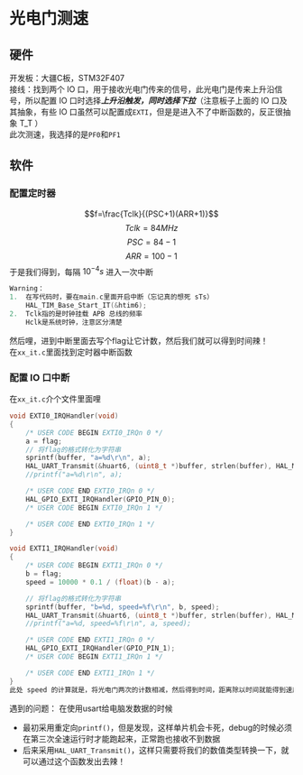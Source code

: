# 光电门测速
## 硬件
开发板：大疆C板，STM32F407\
接线：找到两个 IO 口，用于接收光电门传来的信号，此光电门是传来上升沿信号，所以配置 IO 口时选择***上升沿触发，同时选择下拉***（注意板子上面的 IO 口及其抽象，有些 IO 口虽然可以配置成`EXTI`，但是是进入不了中断函数的，反正很抽象 T_T ）\
此次测速，我选择的是`PF0`和`PF1`
## 软件
### 配置定时器
$$f=\frac{Tclk}{(PSC+1)(ARR+1)}$$
$$Tclk=84MHz$$
$$PSC=84-1$$
$$ARR=100-1$$
于是我们得到，每隔 $10^{-4} s$ 进入一次中断
```C++
Warning：
1.  在写代码时，要在main.c里面开启中断（忘记真的想死 sTs）
	HAL_TIM_Base_Start_IT(&htim6);
2.  Tclk指的是时钟挂载 APB 总线的频率
	Hclk是系统时钟，注意区分清楚
```
然后哩，进到中断里面去写个flag让它计数，然后我们就可以得到时间辣！\
在`xx_it.c`里面找到定时器中断函数
### 配置 IO 口中断
在`xx_it.c`介个文件里面哩
```C++
void EXTI0_IRQHandler(void)
{
    /* USER CODE BEGIN EXTI0_IRQn 0 */
	a = flag;
	// 将flag的格式转化为字符串
	sprintf(buffer, "a=%d\r\n", a);
	HAL_UART_Transmit(&huart6, (uint8_t *)buffer, strlen(buffer), HAL_MAX_DELAY);
	//printf("a=%d\r\n", a);

    /* USER CODE END EXTI0_IRQn 0 */
    HAL_GPIO_EXTI_IRQHandler(GPIO_PIN_0);
    /* USER CODE BEGIN EXTI0_IRQn 1 */

    /* USER CODE END EXTI0_IRQn 1 */
}
```
```C++
void EXTI1_IRQHandler(void)
{
    /* USER CODE BEGIN EXTI1_IRQn 0 */
	b = flag;
	speed = 10000 * 0.1 / (float)(b - a);

	// 将flag的格式转化为字符串
	sprintf(buffer, "b=%d, speed=%f\r\n", b, speed);
	HAL_UART_Transmit(&huart6, (uint8_t *)buffer, strlen(buffer), HAL_MAX_DELAY);
	//printf("a=%d, speed=%f\r\n", a, speed);

    /* USER CODE END EXTI1_IRQn 0 */
    HAL_GPIO_EXTI_IRQHandler(GPIO_PIN_1);
    /* USER CODE BEGIN EXTI1_IRQn 1 */

    /* USER CODE END EXTI1_IRQn 1 */
}
此处 speed 的计算就是，将光电门两次的计数相减，然后得到时间，距离除以时间就能得到速度啦！
```

遇到的问题：
在使用usart给电脑发数据的时候
* 最初采用重定向`printf()`，但是发现，这样单片机会卡死，debug的时候必须在第三次全速运行时才能跑起来，正常跑也接收不到数据
* 后来采用`HAL_UART_Transmit()`，这样只需要将我们的数值类型转换一下，就可以通过这个函数发出去辣！